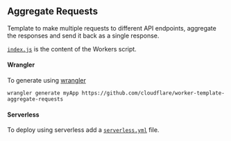## Aggregate Requests

Template to make multiple requests to different API endpoints, aggregate the responses and send it back as a single response.

[`index.js`](https://github.com/cloudflare/worker-template-aggregate-requests/blob/master/index.js) is the content of the Workers script.

#### Wrangler

To generate using [wrangler](https://github.com/cloudflare/wrangler)

```
wrangler generate myApp https://github.com/cloudflare/worker-template-aggregate-requests
```

#### Serverless

To deploy using serverless add a [`serverless.yml`](https://serverless.com/framework/docs/providers/cloudflare/) file.
